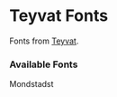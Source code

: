 # Teyvat Fonts
Fonts from [Teyvat](https://genshin.hoyoverse.com/en/map).

### Available Fonts

Mondstadst
